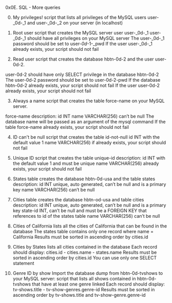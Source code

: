 0x0E. SQL - More queries

0. My privileges!
script that lists all privileges of the MySQL users user-_0d-_1 and user-_0d-_2 on your server (in localhost)

1. Root user
script that creates the MySQL server user user-_0d-_1
user-_0d-_1 should have all privileges on your MySQL server
The user-_0d-_1 password should be set to user-_0d_-1-_pwd
If the user user-_0d-_1 already exists, your script should not fail

2. Read user
script that creates the database hbtn-0d-2 and the user user-0d-2.

user-0d-2 should have only SELECT privilege in the database hbtn-0d-2
The user-0d-2 password should be set to user-0d-2-pwd
If the database hbtn-0d-2 already exists, your script should not fail
If the user user-0d-2 already exists, your script should not fail

3. Always a name
script that creates the table force-name on your MySQL server.

force-name description:
id INT
name VARCHAR(256) can’t be null
The database name will be passed as an argument of the mysql command
If the table force-name already exists, your script should not fail

4. ID can't be null
script that creates the table id-not-null 
id INT with the default value 1
name VARCHAR(256)
if already exists, your script should not fail

5. Unique ID
script that creates the table unique-id
description:
id INT with the default value 1 and must be unique
name VARCHAR(256)
already exists, your script should not fail

6. States table
creates the database hbtn-0d-usa and the table states
description:
id INT unique, auto generated, can’t be null and is a primary key
name VARCHAR(256) can’t be null

7. Cities table
creates the database hbtn-od-usa and table cities
 description:
id INT unique, auto generated, can’t be null and is a primary key
state-id INT, can’t be null and must be a FOREIGN KEY that references to id of the states table
name VARCHAR(256) can’t be null

8. Cities of California
lists all the cities of California that can be found in the database
The states table contains only one record where name = California
Results must be sorted in ascending order by cities.id

9. Cities by States
lists all cities contained in the database
Each record should display: cities.id - cities.name - states.name
Results must be sorted in ascending order by cities.id
You can use only one SELECT statement

10. Genre ID by show
Import the database dump from hbtn-0d-tvshows to your MySQL server:
script that lists all shows contained in hbtn-0d-tvshows that have at least one genre linked
Each record should display: tv-shows.title - tv-show-genres.genre-id
Results must be sorted in ascending order by tv-shows.title and tv-show-genre.genre-id



